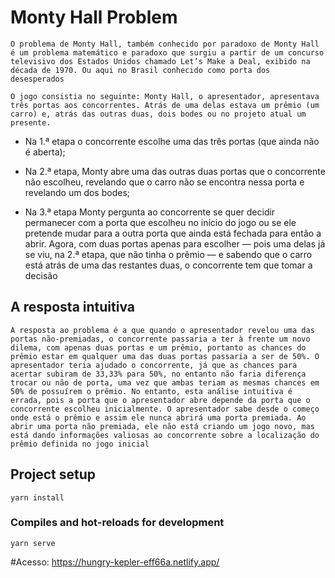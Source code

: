 # Monty Hall Problem

`O problema de Monty Hall, também conhecido por paradoxo de Monty Hall é um problema matemático e paradoxo que surgiu a partir de um concurso televisivo dos Estados Unidos chamado Let’s Make a Deal, exibido na década de 1970. Ou aqui no Brasil conhecido como porta dos desesperados`

`O jogo consistia no seguinte: Monty Hall, o apresentador, apresentava três portas aos concorrentes. Atrás de uma delas estava um prêmio (um carro) e, atrás das outras duas, dois bodes ou no projeto atual um presente.`

- Na 1.ª etapa o concorrente escolhe uma das três portas (que ainda não é aberta);
  
- Na 2.ª etapa, Monty abre uma das outras duas portas que o concorrente não escolheu, revelando que o carro não se encontra nessa porta e revelando um dos bodes;
  
- Na 3.ª etapa Monty pergunta ao concorrente se quer decidir permanecer com a porta que escolheu no início do jogo ou se ele pretende mudar para a outra porta que ainda está fechada para então a abrir. Agora, com duas portas apenas para escolher — pois uma delas já se viu, na 2.ª etapa, que não tinha o prêmio — e sabendo que o carro está atrás de uma das restantes duas, o concorrente tem que tomar a decisão

## A resposta intuitiva 
`A resposta ao problema é a que quando o apresentador revelou uma das portas não-premiadas, o concorrente passaria a ter à frente um novo dilema, com apenas duas portas e um prêmio, portanto as chances do prêmio estar em qualquer uma das duas portas passaria a ser de 50%. O apresentador teria ajudado o concorrente, já que as chances para acertar subiram de 33,33% para 50%, no entanto não faria diferença trocar ou não de porta, uma vez que ambas teriam as mesmas chances em 50% de possuírem o prêmio. No entanto, esta análise intuitiva é errada, pois a porta que o apresentador abre depende da porta que o concorrente escolheu inicialmente. O apresentador sabe desde o começo onde está o prêmio e assim ele nunca abrirá uma porta premiada. Ao abrir uma porta não premiada, ele não está criando um jogo novo, mas está dando informações valiosas ao concorrente sobre a localização do prêmio definida no jogo inicial`

## Project setup
```
yarn install
```

### Compiles and hot-reloads for development
```
yarn serve
```
#Acesso: https://hungry-kepler-eff66a.netlify.app/
